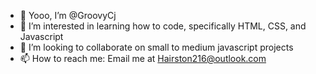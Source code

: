 - 👋 Yooo, I’m @GroovyCj
- 👀 I’m interested in learning how to code, specifically HTML, CSS, and Javascript
- 💞️ I’m looking to collaborate on small to medium javascript projects 
- 📫 How to reach me: Email me at Hairston216@outlook.com

<!---
GroovyCj/GroovyCj is a ✨ special ✨ repository because its `README.md` (this file) appears on your GitHub profile.
You can click the Preview link to take a look at your changes.
--->
